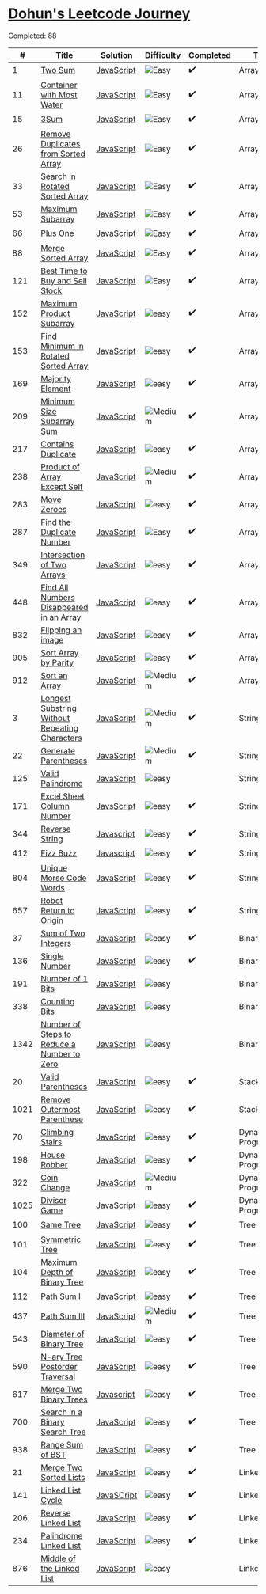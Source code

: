 # [Dohun's Leetcode Journey](https://leetcode.com/doinghun/)

Completed: 88

| # | Title | Solution | Difficulty |Completed|Topic|
|---| ----- | -------- | ---------- |-------- |-----|
|1|[Two Sum](https://leetcode.com/problems/two-sum)|[JavaScript](./Array/1_two-sum.md)|![Easy](https://img.shields.io/badge/-Easy-brightgreen)|✔️|Array|
|11|[Container with Most Water](https://leetcode.com/problems/container-with-most-water/)|[JavaScript](./Array/11_container-with-most-water.md)|![Easy](https://img.shields.io/badge/-Easy-brightgreen)|✔️|Array|
|15|[3Sum](https://leetcode.com/problems/3sum)|[JavaScript](./Array/15_3sum.md)|![Easy](https://img.shields.io/badge/-Easy-brightgreen)|✔️|Array|
|26|[Remove Duplicates from Sorted Array](https://leetcode.com/problems/remove-duplicates-from-sorted-array/)|[JavaScript](./Array/26_remove-duplicates-from-sorted-array.md)|![Easy](https://img.shields.io/badge/-Easy-brightgreen)|✔️|Array|
|33|[Search in Rotated Sorted Array](https://leetcode.com/problems/search-in-rotated-sorted-array)|[JavaScript](./Array/search-in-rotate-sorted-array.md)|![Easy](https://img.shields.io/badge/-Easy-brightgreen)|✔️|Array|
|53|[Maximum Subarray](https://leetcode.com/problems/maximum-subarray) | [JavaScript](./Array/53_maximum-subarray.md)|![Easy](https://img.shields.io/badge/-Easy-brightgreen)|✔️|Array|
|66|[Plus One](https://leetcode.com/problems/plus-one/) | [JavaScript](./Array/66_plus-one.md)|![Easy](https://img.shields.io/badge/-Easy-brightgreen)|✔️|Array|
|88|[Merge Sorted Array](https://leetcode.com/problems/merge-sorted-array/)|[JavaScript]()|![Easy](https://img.shields.io/badge/-Easy-brightgreen)|✔️|Array|
|121|[Best Time to Buy and Sell Stock](https://leetcode.com/problems/best-time-to-buy-and-sell-stock/)|[JavaScript](./Array/121_best-time-to-buy-and-sell-stock.md)|![Easy](https://img.shields.io/badge/-Easy-brightgreen)|✔️|Array|
|152|[Maximum Product Subarray](https://leetcode.com/problems/maximum-product-subarray/)|[JavaScript](./Array/152_maximum-product-subarray.md)|![easy](https://img.shields.io/badge/-Easy-brightgreen)|✔️|Array|
|153|[Find Minimum in Rotated Sorted Array](https://leetcode.com/problems/find-minimum-in-rotated-sorted-array)|[JavaScript](./Array/153_find-minimum-in-rotated-sorted-array.md)|![easy](https://img.shields.io/badge/-Easy-brightgreen)|✔️|Array|
|169|[Majority Element](https://leetcode.com/problems/majority-element/)|[JavaScript](./Array/majority-element.md)|![easy](https://img.shields.io/badge/-Easy-brightgreen)|✔️|Array|
|209|[Minimum Size Subarray Sum](https://leetcode.com/problems/minimum-size-subarray-sum/)|[JavaScript](./Array/209_minimum-size-subarray-sum.md)|![Medium](https://img.shields.io/badge/-Medium-orange)|✔️|Array|
|217|[Contains Duplicate](https://leetcode.com/problems/contains-duplicate)|[JavaScript](./Array/217_contains-duplicate)|![easy](https://img.shields.io/badge/-Easy-brightgreen)|✔️|Array|
|238|[Product of Array Except Self](https://leetcode.com/problems/product-of-array-except-self)|[JavaScript](./Array/238_product-of-array-except-self.md)|![Medium](https://img.shields.io/badge/-Medium-orange)|✔️|Array|
|283|[Move Zeroes](https://leetcode.com/problems/move-zeroes/)|[JavaScript](./Array/move-zeroes.md)|![easy](https://img.shields.io/badge/-Easy-brightgreen)|✔️|Array|
|287|[Find the Duplicate Number](https://leetcode.com/problems/find-the-duplicate-number/)|[JavaScript](./Array/287_find-the-duplicate-number.md)|![Easy](https://img.shields.io/badge/-Easy-brightgreen)|✔️|Array|
|349|[Intersection of Two Arrays](https://leetcode.com/problems/intersection-of-two-arrays/)|[JavaScript](./Array/intersection-of-two-arrays.js)|![easy](https://img.shields.io/badge/-Easy-brightgreen)|✔️|Array|
|448|[Find All Numbers Disappeared in an Array](https://leetcode.com/problems/find-all-numbers-disappeared-in-an-array/)|[JavaScript](./Array/find-all-numbers-disappeared-in-array.md)|![easy](https://img.shields.io/badge/-Easy-brightgreen)|✔️|Array|
|832|[Flipping an image](https://leetcode.com/problems/flipping-an-image)|[JavaScript](./Array/flipping-image.md)|![easy](https://img.shields.io/badge/-Easy-brightgreen)|✔️|Array|
|905|[Sort Array by Parity](https://leetcode.com/problems/sort-array-by-parity)|[JavaScript](./Array/sort-array-by-parity.md)|![easy](https://img.shields.io/badge/-Easy-brightgreen)|✔️|Array|
|912|[Sort an Array](https://leetcode.com/problems/sort-an-array/)|[JavaScript](/Array/sort-array.md)|![Medium](https://img.shields.io/badge/-Medium-orange)|✔️|Array|
|3|[Longest Substring Without Repeating Characters](https://leetcode.com/problems/longest-substring-without-repeating-characters/)|[JavaScript](./String/3_longest-substring-without-repeating-characters.md)|![Medium](https://img.shields.io/badge/-Medium-orange)|✔️|String|
|22|[Generate Parentheses](https://leetcode.com/problems/generate-parentheses/)|[JavaScript](./String/22_generate-parentheses.md)|![Medium](https://img.shields.io/badge/-Medium-orange)|✔️|String|
|125|[Valid Palindrome](https://leetcode.com/problems/valid-palindrome)|[JavaScript](./String/125_valid-palindrome.md)|![easy](https://img.shields.io/badge/-Easy-brightgreen) | |String|
|171|[Excel Sheet Column Number](https://leetcode.com/problems/excel-sheet-column-number/)|[JavsScript](https://doinghun.github.io/2019/10/11/excel-sheet-column-number/)|![easy](https://img.shields.io/badge/-Easy-brightgreen)|✔️|String|
|344|[Reverse String](https://leetcode.com/problems/reverse-string)|[Javascript](./String/reverse-string.js)|![easy](https://img.shields.io/badge/-Easy-brightgreen)|✔️|String|
|412|[Fizz Buzz](https://leetcode.com/problems/fizz-buzz)|[Javascript](./String/412-fizz-buzz.md)|![easy](https://img.shields.io/badge/-Easy-brightgreen)|✔️|String|
|804|[Unique Morse Code Words](https://leetcode.com/problems/unique-morse-code-words)|[JavaScript](./String/unique-morse-code-words.js)|![easy](https://img.shields.io/badge/-Easy-brightgreen) |✔️ |String|
|657|[Robot Return to Origin](https://leetcode.com/problems/robot-return-to-origin/)|[JavaScript](./String/robot-return-to-origin.js)|![easy](https://img.shields.io/badge/-Easy-brightgreen)|✔️|String|
|37 |[Sum of Two Integers](https://leetcode.com/problems/sum-of-two-integers)|[JavaScript](./Binary/sum-of-two-integers.md)|![easy](https://img.shields.io/badge/-Easy-brightgreen)|✔️|Binary|
|136|[Single Number](https://leetcode.com/problems/single-number/)|[JavaScript](./Binary/single-number.js)|![easy](https://img.shields.io/badge/-Easy-brightgreen)|✔️|Binary|
|191|[Number of 1 Bits]()|[JavaScript]() |![easy](https://img.shields.io/badge/-Easy-brightgreen)| |Binary|
|338|[Counting Bits]()|[JavaScript]() |![easy](https://img.shields.io/badge/-Easy-brightgreen)| |Binary|
|1342|[ Number of Steps to Reduce a Number to Zero](https://leetcode.com/problems/number-of-steps-to-reduce-a-number-to-zero/)|[JavaScript](./Binary/1342_number-of-steps-to-reduce-a-number-to-zero.md) |![easy](https://img.shields.io/badge/-Easy-brightgreen)| |Binary|
|20|[Valid Parentheses](https://leetcode.com/problems/valid-parentheses)|[JavaScript](./Stack/valid-parentheses.js)|![easy](https://img.shields.io/badge/-Easy-brightgreen)| ✔️| Stack|
|1021|[Remove Outermost Parenthese](https://leetcode.com/problems/remove-outermost-parenthese)|[JavaScript](./Stack/remove-outermost-paretheses.js)|![easy](https://img.shields.io/badge/-Easy-brightgreen)|✔️|Stack|
|70|[Climbing Stairs](https://leetcode.com/problems/climbing-stairs)|[JavaScript](./Dynamic%20Programming/climbing-stairs.md)|![easy](https://img.shields.io/badge/-Easy-brightgreen)| ✔️| Dynamic Programming|
|198|[House Robber](https://leetcode.com/problems/house-robber/)|[JavaScript](./Dynamic%20Programming/house-robber.md)|![easy](https://img.shields.io/badge/-Easy-brightgreen)|✔️| Dynamic Programming|
|322|[Coin Change](https://leetcode.com/problems/coin-change)|[JavaScript]()|![Medium](https://img.shields.io/badge/-Medium-orange)| |Dynamic Programming|
|1025|[Divisor Game](https://leetcode.com/problems/divisor-game/)|[JavaScript](./Dynamic%20Programming/divisor-game.js)|![easy](https://img.shields.io/badge/-Easy-brightgreen)|✔️|Dynamic Programming|
|100|[Same Tree](https://leetcode.com/problems/same-tree/)|[JavaScript](./Tree/same-tree.md)|![easy](https://img.shields.io/badge/-Easy-brightgreen)|✔️ | Tree|
|101|[Symmetric Tree](https://leetcode.com/problems/symmetric-tree/)|[JavaScript](./Tree/symmetric-tree.md)|![easy](https://img.shields.io/badge/-Easy-brightgreen)|✔️ |Tree|
|104|[Maximum Depth of Binary Tree](https://leetcode.com/problems/maximum-depth-of-binary-tree/)|[JavaScript](./Tree/maximum-depth-of-binary-tree.js)|![easy](https://img.shields.io/badge/-Easy-brightgreen)|✔️ |Tree|
|112|[Path Sum I](https://leetcode.com/problems/path-sum)|[JavaScript](./Tree/path-sum.md)|![easy](https://img.shields.io/badge/-Easy-brightgreen)|✔️|Tree|
|437|[Path Sum III](https://leetcode.com/problems/path-sum-iii)|[JavaScript](./Tree/path-sum-iii.md)|![Medium](https://img.shields.io/badge/-Medium-orange)|✔️|Tree|
|543|[Diameter of Binary Tree](https://leetcode.com/problems/diameter-of-binary-tree/)|[JavaScript](./Tree/diameter-of-binary-tree.md)|![easy](https://img.shields.io/badge/-Easy-brightgreen)|✔️|Tree|
|590|[N-ary Tree Postorder Traversal](https://leetcode.com/problems/n-ary-tree-postorder-traversal/)|[JavaScript](./Tree/n-ary-tree-postorder-traversal.md)|![easy](https://img.shields.io/badge/-Easy-brightgreen)|✔️|Tree|
|617|[Merge Two Binary Trees](https://leetcode.com/problems/merge-two-binary-trees/)|[Javascript](./Tree/merge-two-binary-trees.js)|![easy](https://img.shields.io/badge/-Easy-brightgreen)|✔️|Tree|
|700|[Search in a Binary Search Tree](https://leetcode.com/problems/search-in-a-binary-search-tree/)|[JavaScript](./Tree/search-in-a-binary-search-tree.js)|![easy](https://img.shields.io/badge/-Easy-brightgreen)|✔️|Tree|
|938|[Range Sum of BST](https://leetcode.com/problems/range-sum-of-bst/)|[JavaScript](./Tree/range-sum-of-bst.js)|![easy](https://img.shields.io/badge/-Easy-brightgreen)|✔️ |Tree|
|21|[Merge Two Sorted Lists](https://leetcode.com/problems/merge-two-sorted-lists/)|[JavaScript](./Linked%20List/merge-two-sorted-lists.md)|![easy](https://img.shields.io/badge/-Easy-brightgreen)|✔️ | Linked List|
|141|[Linked List Cycle](https://leetcode.com/problems/linked-list-cycle/)|[JavaSCript](./Linked%20List/linked-list-cycle.md)|![easy](https://img.shields.io/badge/-Easy-brightgreen)|✔️ |Linked List|
|206|[Reverse Linked List](https://leetcode.com/problems/reverse-linked-list/)|[JavaScript](./Linked%20List/reverse-linked-list.js)|![easy](https://img.shields.io/badge/-Easy-brightgreen)|✔️ |Linked List|
|234|[Palindrome Linked List](https://leetcode.com/problems/palindrome-linked-list/)|[JavaScript](./Linked%20List/palindrome-linked-list.md)|![easy](https://img.shields.io/badge/-Easy-brightgreen)|✔️|Linked List|
|876|[Middle of the Linked List](https://leetcode.com/problems/middle-of-the-linked-list/)|[JavaScript]()|![easy](https://img.shields.io/badge/-Easy-brightgreen)||Linked List|
